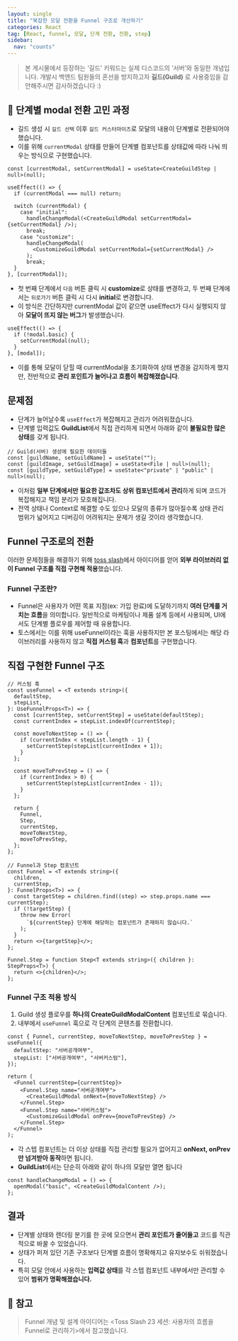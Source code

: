 ```yaml
---
layout: single
title: "복잡한 모달 전환을 Funnel 구조로 개선하기"
categories: React
tag: [React, funnel, 모달, 단계 전환, 전환, step]
sidebar:
  nav: "counts"
---
```


> 본 게시물에서 등장하는 ‘길드’ 키워드는 실제 디스코드의 ‘서버’와 동일한 개념입니다.
> 개발시 백엔드 팀원들의 혼선을 방지하고자 **길드(Guild)** 로 사용중임을 감안해주시면 감사하겠습니다 :)

## 💭 단계별 modal 전환 고민 과정

- 길드 생성 시 `길드 선택` 이후 `길드 커스터마이즈`로 모달의 내용이 단계별로 전환되어야 했습니다.
- 이를 위해 `currentModal` 상태를 만들어 단계별 컴포넌트를 상태값에 따라 나눠 띄우는 방식으로 구현했습니다.

```tsx
const [currentModal, setCurrentModal] = useState<CreateGuildStep | null>(null);

useEffect(() => {
  if (currentModal === null) return;

  switch (currentModal) {
    case "initial":
      handleChangeModal(<CreateGuildModal setCurrentModal={setCurrentModal} />);
      break;
    case "customize":
      handleChangeModal(
        <CustomizeGuildModal setCurrentModal={setCurrentModal} />
      );
      break;
  }
}, [currentModal]);
```

- 첫 번째 단계에서 `다음` 버튼 클릭 시 **customize**로 상태를 변경하고, 두 번째 단계에서는 `뒤로가기` 버튼 클릭 시 다시 **initial**로 변경합니다.
- 이 방식은 간단하지만 currentModal 값이 같으면 useEffect가 다시 실행되지 않아 **모달이 뜨지 않는 버그**가 발생했습니다.

```tsx
useEffect(() => {
  if (!modal.basic) {
    setCurrentModal(null);
  }
}, [modal]);
```

- 이를 통해 모달이 닫힐 때 currentModal을 초기화하여 상태 변경을 감지하게 했지만, 전반적으로 **관리 포인트가 늘어나고 흐름이 복잡해졌습니다**.

## 문제점

- 단계가 늘어날수록 `useEffect`가 복잡해지고 관리가 어려워졌습니다.
- 단계별 입력값도 **GuildList**에서 직접 관리하게 되면서 아래와 같이 **불필요한 많은 상태**를 갖게 됩니다.

```tsx
// Guild(서버) 생성에 필요한 데이터들
const [guildName, setGuildName] = useState("");
const [guildImage, setGuildImage] = useState<File | null>(null);
const [guildType, setGuildType] = useState<"private" | "public" | null>(null);
```

- 이처럼 **일부 단계에서만 필요한 값조차도 상위 컴포넌트에서 관리**하게 되며 코드가 복잡해지고 책임 분리가 모호해집니다.
- 전역 상태나 Context로 해결할 수도 있으나 모달의 종류가 많아질수록 상태 관리 범위가 넓어지고 디버깅이 어려워지는 문제가 생길 것이라 생각했습니다.

## Funnel 구조로의 전환

이러한 문제점들을 해결하기 위해 [toss slash](https://toss.im/slash-23/session-detail/A1-3)에서 아이디어를 얻어 **외부 라이브러리 없이 Funnel 구조를 직접 구현해 적용**했습니다.

### **Funnel 구조란?**

- Funnel은 사용자가 어떤 목표 지점(ex: 가입 완료)에 도달하기까지 **여러 단계를 거치는 흐름**을 의미합니다.
  일반적으로 마케팅이나 제품 설계 등에서 사용되며, UI에서도 단계별 플로우를 제어할 때 유용합니다.
- 토스에서는 이를 위해 useFunnel이라는 훅을 사용하지만 본 포스팅에서는 해당 라이브러리를 사용하지 않고 **직접 커스텀 훅**과 **컴포넌트**를 구현했습니다.

## 직접 구현한 Funnel 구조

```tsx
// 커스텀 훅
const useFunnel = <T extends string>({
  defaultStep,
  stepList,
}: UseFunnelProps<T>) => {
  const [currentStep, setCurrentStep] = useState(defaultStep);
  const currentIndex = stepList.indexOf(currentStep);

  const moveToNextStep = () => {
    if (currentIndex < stepList.length - 1) {
      setCurrentStep(stepList[currentIndex + 1]);
    }
  };

  const moveToPrevStep = () => {
    if (currentIndex > 0) {
      setCurrentStep(stepList[currentIndex - 1]);
    }
  };

  return {
    Funnel,
    Step,
    currentStep,
    moveToNextStep,
    moveToPrevStep,
  };
};
```

```tsx
// Funnel과 Step 컴포넌트
const Funnel = <T extends string>({
  children,
  currentStep,
}: FunnelProps<T>) => {
  const targetStep = children.find((step) => step.props.name === currentStep);
  if (!targetStep) {
    throw new Error(
      `${currentStep} 단계에 해당하는 컴포넌트가 존재하지 않습니다.`
    );
  }
  return <>{targetStep}</>;
};

Funnel.Step = function Step<T extends string>({ children }: StepProps<T>) {
  return <>{children}</>;
};
```

### Funnel 구조 적용 방식

1. Guild 생성 플로우를 **하나의 CreateGuildModalContent** 컴포넌트로 묶습니다.
2. 내부에서 `useFunnel` 훅으로 각 단계의 콘텐츠를 전환합니다.

```tsx
const { Funnel, currentStep, moveToNextStep, moveToPrevStep } = useFunnel({
  defaultStep: "서버공개여부",
  stepList: ["서버공개여부", "서버커스텀"],
});

return (
  <Funnel currentStep={currentStep}>
    <Funnel.Step name="서버공개여부">
      <CreateGuildModal onNext={moveToNextStep} />
    </Funnel.Step>
    <Funnel.Step name="서버커스텀">
      <CustomizeGuildModal onPrev={moveToPrevStep} />
    </Funnel.Step>
  </Funnel>
);
```

- 각 스텝 컴포넌트는 더 이상 상태를 직접 관리할 필요가 없어지고 **onNext, onPrev만 넘겨받아 동작**하면 됩니다.
- **GuildList**에서는 단순히 아래와 같이 하나의 모달만 열면 됩니다

```tsx
const handleChangeModal = () => {
  openModal("basic", <CreateGuildModalContent />);
};
```

## 결과

- 단계별 상태와 렌더링 분기를 한 곳에 모으면서 **관리 포인트가 줄어들고** 코드를 직관적으로 바꿀 수 있었습니다.
- 상태가 퍼져 있던 기존 구조보다 단계별 흐름이 명확해지고 유지보수도 쉬워졌습니다.
- 특히 모달 안에서 사용하는 **입력값 상태**를 각 스텝 컴포넌트 내부에서만 관리할 수 있어 **범위가 명확해졌습니다.**

## **📎 참고**

> Funnel 개념 및 설계 아이디어는
> <Toss Slash 23 세션: 사용자의 흐름을 Funnel로 관리하기>에서 참고했습니다.
